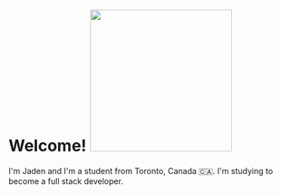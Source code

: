 # **Welcome! <img src="![Hi](https://github.com/jadenhung/jadenhung/assets/90120177/820ab349-5da1-4f07-b0c4-35e705970b0b)" width="250" height="250"/>**
I'm Jaden and I'm a student from Toronto, Canada 🇨🇦. I'm studying to become a full stack developer.


<!--
**jadenhung/jadenhung** is a ✨ _special_ ✨ repository because its `README.md` (this file) appears on your GitHub profile.

Here are some ideas to get you started:

- 🔭 I’m currently working on ...
- 🌱 I’m currently learning ...
- 👯 I’m looking to collaborate on ...
- 🤔 I’m looking for help with ...
- 💬 Ask me about ...
- 📫 How to reach me: ...
- 😄 Pronouns: ...
- ⚡ Fun fact: ...
-->
